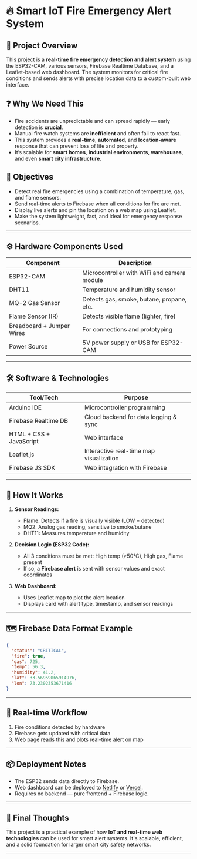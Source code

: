 # 🔥 Smart IoT Fire Emergency Alert System

## 📘 Project Overview
This project is a **real-time fire emergency detection and alert system** using the ESP32-CAM, various sensors, Firebase Realtime Database, and a Leaflet-based web dashboard. The system monitors for critical fire conditions and sends alerts with precise location data to a custom-built web interface.

## ❓ Why We Need This
- Fire accidents are unpredictable and can spread rapidly — early detection is **crucial**.
- Manual fire watch systems are **inefficient** and often fail to react fast.
- This system provides a **real-time**, **automated**, and **location-aware** response that can prevent loss of life and property.
- It’s scalable for **smart homes**, **industrial environments**, **warehouses**, and even **smart city infrastructure**.

## 🎯 Objectives
- Detect real fire emergencies using a combination of temperature, gas, and flame sensors.
- Send real-time alerts to Firebase when all conditions for fire are met.
- Display live alerts and pin the location on a web map using Leaflet.
- Make the system lightweight, fast, and ideal for emergency response scenarios.

---

## ⚙️ Hardware Components Used
| Component              | Description                                     |
|------------------------|-------------------------------------------------|
| ESP32-CAM              | Microcontroller with WiFi and camera module     |
| DHT11                  | Temperature and humidity sensor                 |
| MQ-2 Gas Sensor        | Detects gas, smoke, butane, propane, etc.       |
| Flame Sensor (IR)      | Detects visible flame (lighter, fire)           |
| Breadboard + Jumper Wires | For connections and prototyping            |
| Power Source           | 5V power supply or USB for ESP32-CAM            |

---

## 🛠️ Software & Technologies
| Tool/Tech              | Purpose                                         |
|------------------------|-------------------------------------------------|
| Arduino IDE            | Microcontroller programming                     |
| Firebase Realtime DB   | Cloud backend for data logging & sync          |
| HTML + CSS + JavaScript| Web interface                                   |
| Leaflet.js             | Interactive real-time map visualization         |
| Firebase JS SDK        | Web integration with Firebase                   |

---

## 🧠 How It Works
1. **Sensor Readings:**
   - Flame: Detects if a fire is visually visible (LOW = detected)
   - MQ2: Analog gas reading, sensitive to smoke/butane
   - DHT11: Measures temperature and humidity

2. **Decision Logic (ESP32 Code):**
   - All 3 conditions must be met: High temp (>50°C), High gas, Flame present
   - If so, a **Firebase alert** is sent with sensor values and exact coordinates

3. **Web Dashboard:**
   - Uses Leaflet map to plot the alert location
   - Displays card with alert type, timestamp, and sensor readings

---

## 🗺️ Firebase Data Format Example
```json
{
  "status": "CRITICAL",
  "fire": true,
  "gas": 725,
  "temp": 56.3,
  "humidity": 41.2,
  "lat": 33.56959065914976,
  "lon": 73.2302353671416
}
```

---

## 🚨 Real-time Workflow
1. Fire conditions detected by hardware
2. Firebase gets updated with critical data
3. Web page reads this and plots real-time alert on map

---

## 📦 Deployment Notes
- The ESP32 sends data directly to Firebase.
- Web dashboard can be deployed to [Netlify](https://netlify.com) or [Vercel](https://vercel.com).
- Requires no backend — pure frontend + Firebase logic.

---

## 🏁 Final Thoughts
This project is a practical example of how **IoT and real-time web technologies** can be used for smart alert systems. It's scalable, efficient, and a solid foundation for larger smart city safety networks.

---
